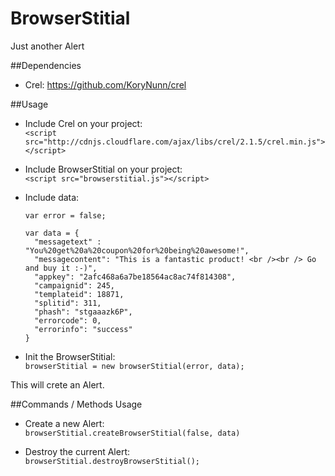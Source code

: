 BrowserStitial
==============

Just another Alert  

##Dependencies
  - Crel: https://github.com/KoryNunn/crel

##Usage
  - Include Crel on your project:  
    ```<script src="http://cdnjs.cloudflare.com/ajax/libs/crel/2.1.5/crel.min.js"></script>```

  - Include BrowserStitial on your project:  
    ```<script src="browserstitial.js"></script>```

  - Include data:
    ```
    var error = false;

    var data = {
      "messagetext" : "You%20get%20a%20coupon%20for%20being%20awesome!",
      "messagecontent": "This is a fantastic product! <br /><br /> Go and buy it :-)",
      "appkey": "2afc468a6a7be18564ac8ac74f814308",
      "campaignid": 245,
      "templateid": 18871,
      "splitid": 311,
      "phash": "stgaaazk6P",
      "errorcode": 0,
      "errorinfo": "success"
    }
    ```

  - Init the BrowserStitial:  
    ``` browserStitial = new browserStitial(error, data); ```
  
  This will crete an Alert.

##Commands / Methods Usage  
  - Create a new Alert:  
    ``` browserStitial.createBrowserStitial(false, data) ```

  - Destroy the current Alert:  
    ``` browserStitial.destroyBrowserStitial(); ```
